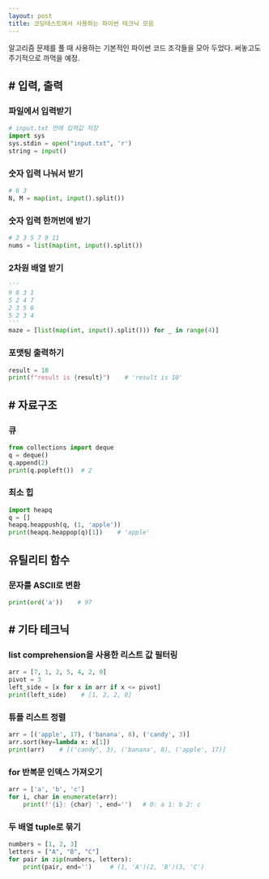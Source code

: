 ```yaml
---
layout: post
title: 코딩테스트에서 사용하는 파이썬 테크닉 모음
---
```


알고리즘 문제를 풀 때 사용하는 기본적인 파이썬 코드 조각들을 모아 두었다. 써놓고도 주기적으로 까먹을 예정.

## \# 입력, 출력
### 파일에서 입력받기
~~~~python
# input.txt 안에 입력값 저장
import sys
sys.stdin = open("input.txt", 'r')
string = input()
~~~~

### 숫자 입력 나눠서 받기
~~~~python
# 6 3
N, M = map(int, input().split())
~~~~

### 숫자 입력 한꺼번에 받기
~~~~python
# 2 3 5 7 9 11
nums = list(map(int, input().split())
~~~~

### 2차원 배열 받기
~~~~python
'''
9 8 3 1
5 2 4 7
2 3 5 6
5 2 3 4
'''
maze = [list(map(int, input().split())) for _ in range(4)]
~~~~

### 포맷팅 출력하기
~~~~python
result = 10
print(f"result is {result}")    # 'result is 10'
~~~~


## \# 자료구조
### 큐
~~~~python
from collections import deque
q = deque()
q.append(2)
print(q.popleft())  # 2
~~~~

### 최소 힙
~~~~python
import heapq
q = []
heapq.heappush(q, (1, 'apple'))
print(heapq.heappop(q)[1])    # 'apple'
~~~~


## 유틸리티 함수
### 문자를 ASCII로 변환
~~~~python
print(ord('a'))    # 97
~~~~


## \# 기타 테크닉
### list comprehension을 사용한 리스트 값 필터링
~~~python
arr = [7, 1, 2, 5, 4, 2, 0]
pivot = 3
left_side = [x for x in arr if x <= pivot]
print(left_side)    # [1, 2, 2, 0]
~~~

### 튜플 리스트 정렬
~~~python
arr = [('apple', 17), ('banana', 8), ('candy', 3)]
arr.sort(key=lambda x: x[1])
print(arr)    # [('candy', 3), ('banana', 8), ('apple', 17)]
~~~

### for 반복문 인덱스 가져오기
~~~python
arr = ['a', 'b', 'c']
for i, char in enumerate(arr):
    print(f'{i}: {char} ', end='')   # 0: a 1: b 2: c 
~~~

### 두 배열 tuple로 묶기
~~~python
numbers = [1, 2, 3]
letters = ["A", "B", "C"]
for pair in zip(numbers, letters):
    print(pair, end='')     # (1, 'A')(2, 'B')(3, 'C')
~~~

